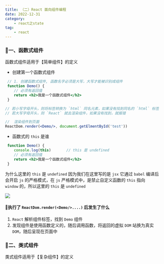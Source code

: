```yaml
---
title: （二）React 面向组件编程
date: 2022-12-31
category:
    - react之state
tag: 
    - react
---
```



### 🍇一、函数式组件
函数式组件适用于【简单组件】的定义

- 创建第一个函数式组件
```jsx
 // 1. 创建函数式组件, 函数名字必须是大写，大写才能被识别成组件
 function Demo() {
    // 必须有返回值
    return <h2>我是一个函数式组件</h2>
 }

// 若小写字母开头，则将标签转换为 `html` 同名元素，如果没有找到同名的 `html` 标签，则报错
// 若大写字母开头，则 `React` 就去渲染组件，如果没有找到，就报错

//  渲染组件到页面
ReactDom.render(<Demo/>, document.getElmentById('test'))
```

- 函数式的 `this` 是谁
```jsx
 function Demo() {
    console.log(this)       // this 是 undefined
    // 必须有返回值
    return <h2>我是一个函数式组件</h2>
 }
```
为什么这里的 `this` 是 `undefined` 因为我们在这里写的是 `jsx` 它通过 `babel` 编译后会开启 `js` 的严格模式，在 `js` 严格模式中，是禁止自定义函数的 `this` 指向 `window` 的，所以这里的 `this` 是 `undefined`

![](https://image.zswei.xyz/img/202212312119874.png)


#### 🍉执行了 `ReactDom.render(<Demo/>....)` 后发生了什么
1. `React` 解析组件标签，找到 `Demo` 组件
2. 发现组件是使用函数定义的，随后调用函数，将返回的虚拟 `DOM` 站换为真实 `DOM`，随后呈现在页面中

### 🥥二、类式组件
类式组件适用于【复杂组件】的定义